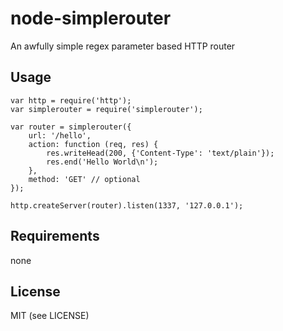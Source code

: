 # node-simplerouter
An awfully simple regex parameter based HTTP router

## Usage

    var http = require('http');
    var simplerouter = require('simplerouter');

    var router = simplerouter({
        url: '/hello',
        action: function (req, res) {
            res.writeHead(200, {'Content-Type': 'text/plain'});
            res.end('Hello World\n');
        },
        method: 'GET' // optional
    });

    http.createServer(router).listen(1337, '127.0.0.1');

## Requirements

none

## License

MIT (see LICENSE)
